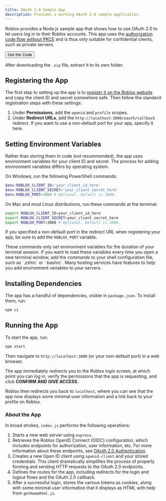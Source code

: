 ```yaml
---
title: OAuth 2.0 Sample App
description: Provides a working OAuth 2.0 sample application.
---
```


Roblox provides a Node.js sample app that shows how to use OAuth 2.0 to let users log in to their Roblox accounts. This app uses the [authorization code flow _without_ PKCE](oauth2-overview.md#grant-types) and is thus only suitable for confidential clients, such as private servers.

<a href="/assets/open-cloud/open-cloud-nodejs-sample-oauth2-main.zip">
  <Button variant="contained">Get the Code</Button>
</a>

<br />

After downloading the `.zip` file, extract it to its own folder.

## Registering the App

The first step to setting up the app is to [register it on the Roblox website](oauth2-registration.md) and copy the client ID and secret somewhere safe. Then follow the standard registration steps with these settings:

1. Under **Permissions**, add the `openid` and `profile` scopes.
1. Under **Redirect URLs**, add the `http://localhost:3000/oauth/callback` redirect. If you want to use a non-default port for your app, specify it here.

## Setting Environment Variables

Rather than storing them in code (not recommended), the app uses environment variables for your client ID and secret. The process for adding environment variables differs by operating system.

On Windows, run the following PowerShell commands:

```powershell
$env:ROBLOX_CLIENT_ID='your_client_id_here'
$env:ROBLOX_CLIENT_SECRET='your_client_secret_here'
$env:ROBLOX_PORT=3000 # Optional. Default is 3000.
```

On Mac and most Linux distributions, run these commands at the terminal:

```bash
export ROBLOX_CLIENT_ID=your_client_id_here
export ROBLOX_CLIENT_SECRET=your_client_secret_here
export ROBLOX_PORT=3000 # Optional. Default is 3000.
```

If you specified a non-default port in the redirect URL when registering your app, be sure to add the `ROBLOX_PORT` variable.

<Alert severity="info">
These commands only set environment variables for the duration of your terminal session. If you want to load these variables every time you open a new terminal window, add the commands to your shell configuration file, such as `.zshrc` or `.bashrc`. Many hosting services have features to help you add environment variables to your servers.
</Alert>

## Installing Dependencies

The app has a handful of dependencies, visible in `package.json`. To install them, run:

```bash
npm ci
```

## Running the App

To start the app, run:

```bash
npm start
```

Then navigate to `http://localhost:3000` (or your non-default port) in a web browser.

The app immediately redirects you to the Roblox login screen, at which point you can log in, verify the permissions that the app is requesting, and click **CONFIRM AND GIVE ACCESS**.

Roblox then redirects you back to `localhost`, where you can see that the app now displays some minimal user information and a link back to your profile on Roblox.

### About the App

In broad strokes, `index.js` performs the following operations:

1. Starts a new web server using `express`.
1. Retrieves the Roblox OpenID Connect (OIDC) configuration, which includes endpoints for authorization, user information, etc. For more information about these endpoints, see [OAuth 2.0 Authentication](../reference/oauth2.md).
1. Creates a new Open ID client using `openid-client` and your stored credentials. This client dramatically simplifies the process of properly forming and sending HTTP requests to the OAuth 2.0 endpoints.
1. Defines the routes for the app, including redirects for the login and logout flows and the OAuth 2.0 callback.
1. After a successful login, stores the various tokens as cookies, along with some minimal user information that it displays as HTML with help from `getHomeHtml.js`.
